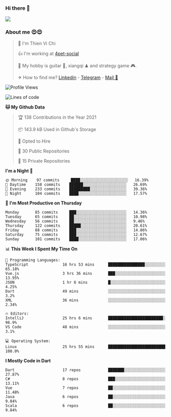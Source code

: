 ### Hi there 👋
![](https://media1.tenor.com/images/9aa4aee77151757a310fcdb4b8fd2a0a/tenor.gif?itemid=12671405)

### About me 😍😍

> 🙎 I'm Thien Vi Chi
> 
> 👍 I'm working at [4pet-social](https://github.com/4pet-social)
>
> 🥞 My hobby is guitar 🎸, xiangqi ♟ and strategy game 🎮.
> 
> ✈ How to find me? [Linkedin](https://www.linkedin.com/in/tvc12/) - [Telegram](https://t.me/yeutham212) - [Mail 📧](mailto:meomeocf98@gmail.com)
> 

<!--START_SECTION:waka-->
![Profile Views](http://img.shields.io/badge/Profile%20Views-3-blue)

![Lines of code](https://img.shields.io/badge/From%20Hello%20World%20I%27ve%20Written-731390%20lines%20of%20code-blue)

**🐱 My Github Data** 

> 🏆 138 Contributions in the Year 2021
 > 
> 📦 143.9 kB Used in Github's Storage 
 > 
> 💼 Opted to Hire
 > 
> 📜 30 Public Repositories 
 > 
> 🔑 15 Private Repositories  
 > 
**I'm a Night 🦉** 

```text
🌞 Morning    97 commits     ████░░░░░░░░░░░░░░░░░░░░░   16.39% 
🌆 Daytime    158 commits    ██████░░░░░░░░░░░░░░░░░░░   26.69% 
🌃 Evening    233 commits    █████████░░░░░░░░░░░░░░░░   39.36% 
🌙 Night      104 commits    ████░░░░░░░░░░░░░░░░░░░░░   17.57%

```
📅 **I'm Most Productive on Thursday** 

```text
Monday       85 commits     ███░░░░░░░░░░░░░░░░░░░░░░   14.36% 
Tuesday      65 commits     ██░░░░░░░░░░░░░░░░░░░░░░░   10.98% 
Wednesday    56 commits     ██░░░░░░░░░░░░░░░░░░░░░░░   9.46% 
Thursday     122 commits    █████░░░░░░░░░░░░░░░░░░░░   20.61% 
Friday       88 commits     ███░░░░░░░░░░░░░░░░░░░░░░   14.86% 
Saturday     75 commits     ███░░░░░░░░░░░░░░░░░░░░░░   12.67% 
Sunday       101 commits    ████░░░░░░░░░░░░░░░░░░░░░   17.06%

```


📊 **This Week I Spent My Time On** 

```text
💬 Programming Languages: 
TypeScript               16 hrs 53 mins      ████████████████░░░░░░░░░   65.18% 
Vue.js                   3 hrs 36 mins       ███░░░░░░░░░░░░░░░░░░░░░░   13.95% 
JSON                     1 hr 6 mins         █░░░░░░░░░░░░░░░░░░░░░░░░   4.25% 
Dart                     49 mins             ░░░░░░░░░░░░░░░░░░░░░░░░░   3.2% 
XML                      36 mins             ░░░░░░░░░░░░░░░░░░░░░░░░░   2.34%

🔥 Editors: 
IntelliJ                 25 hrs 6 mins       ████████████████████████░   96.9% 
VS Code                  48 mins             ░░░░░░░░░░░░░░░░░░░░░░░░░   3.1%

💻 Operating System: 
Linux                    25 hrs 55 mins      █████████████████████████   100.0%

```

**I Mostly Code in Dart** 

```text
Dart                     17 repos            ███████░░░░░░░░░░░░░░░░░░   27.87% 
C#                       8 repos             ███░░░░░░░░░░░░░░░░░░░░░░   13.11% 
Vue                      7 repos             ██░░░░░░░░░░░░░░░░░░░░░░░   11.48% 
Java                     6 repos             ██░░░░░░░░░░░░░░░░░░░░░░░   9.84% 
Scala                    6 repos             ██░░░░░░░░░░░░░░░░░░░░░░░   9.84%

```



<!--END_SECTION:waka-->